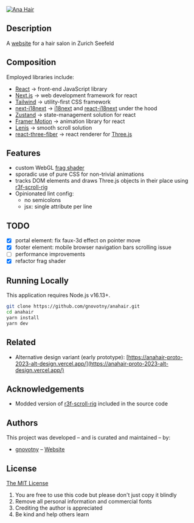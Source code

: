 [![Ana Hair](https://www.ananovotny.ch/icons/android-chrome-192x192.png)](https://www.ananovotny.ch)

## Description

A [website](https://www.ananovotny.ch) for a hair salon in Zurich Seefeld


## Composition

Employed libraries include:

- [React](https://nextjs.org) -> front-end JavaScript library
- [Next.js](https://nextjs.org) -> web development framework for react
- [Tailwind](https://tailwindcss.com/) -> utility-first CSS framework
- [next-i18next](https://github.com/i18next/next-i18next) -> [i18next](https://www.i18next.com/) and [react-i18next](https://github.com/i18next/react-i18next) under the hood
- [Zustand](https://github.com/pmndrs/zustand) -> state-management solution for react
- [Framer Motion](https://www.framer.com/motion/) -> animation library for react
- [Lenis](https://github.com/studio-freight/lenis) -> smooth scroll solution
- [react-three-fiber](https://github.com/pmndrs/react-three-fiber) -> react renderer for [Three.js](https://threejs.org/)

## Features

- custom WebGL [frag shader](./src/components/layout/views/portal/scene/shaders/fragment.glsl)
- sporadic use of pure CSS for non-trivial animations
- tracks DOM elements and draws Three.js objects in their place using [r3f-scroll-rig](https://github.com/14islands/r3f-scroll-rig)
- Opinionated lint config:
  - no semicolons
  - jsx: single attribute per line


## TODO

- [x] portal element: fix faux-3d effect on pointer move
- [x] footer element: mobile browser navigation bars scrolling issue
- [ ] performance improvements
- [x] refactor frag shader

## Running Locally

This application requires Node.js v16.13+.

```bash
git clone https://github.com/gnovotny/anahair.git
cd anahair
yarn install
yarn dev
```
## Related

- Alternative design variant (early prototype): [https://anahair-proto-2023-alt-design.vercel.app/](https://anahair-proto-2023-alt-design.vercel.app/)

## Acknowledgements

- Modded version of [r3f-scroll-rig](https://github.com/14islands/r3f-scroll-rig) included in the source code

## Authors

This project was developed – and is curated and maintained – by:

- [gnovotny](https://github.com/gnovotny) – [Website](https://gnovotny.ch)

## License

[The MIT License](https://opensource.org/licenses/MIT)

1. You are free to use this code but please don't just copy it blindly
2. Remove all personal information and commercial fonts
3. Crediting the author is appreciated
4. Be kind and help others learn

